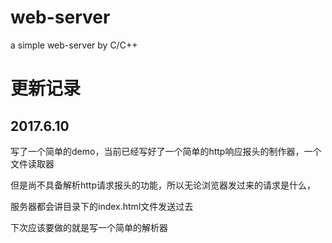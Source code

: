 # web-server
a simple web-server by C/C++

# 更新记录
## 2017.6.10
写了一个简单的demo，当前已经写好了一个简单的http响应报头的制作器，一个文件读取器

但是尚不具备解析http请求报头的功能，所以无论浏览器发过来的请求是什么，

服务器都会讲目录下的index.html文件发送过去

下次应该要做的就是写一个简单的解析器
